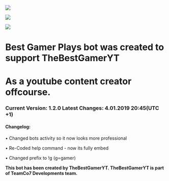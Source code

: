 

[<img src="https://img.shields.io/badge/discord-js-blue.svg">](https://discord.js.org/) 

[<img src="https://discordapp.com/api/guilds/133049272517001216/widget.png?style=shield">](https://discord.gg/67gbBKH)

[<img src="https://fiverr-res.cloudinary.com/images/t_medium7,q_auto,f_auto/gigs/110495520/original/95921118f31c7d7d13e6ae6a2bf7450a6005ce60/create-custom-discord-bot.jpg">](https://discordapp.com/oauth2/authorize/?permissions=66060296&scope=bot&client_id=363356945760911360)

# Best Gamer Plays bot was created to support TheBestGamerYT
# As a youtube content  creator offcourse.
### Current Version: 1.2.0 Latest Changes: 4.01.2019 20:45(UTC +1)

#### Changelog:
• Changed bots activity so it now looks more professional

• Re-Coded help command - now its fully embed

• Changed prefix to !g (g=gamer)

**This bot has been created by TheBestGamerYT.
TheBestGamerYT is part of TeamCo7 Developments team.**
